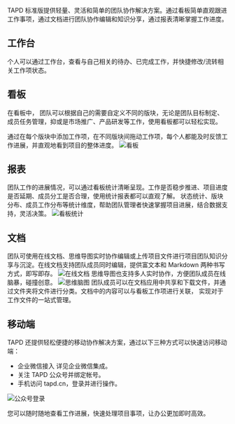 TAPD 标准版提供轻量、灵活和简单的团队协作解决方案。通过看板简单直观跟进工作事项，通过文档进行团队协作编辑和知识分享，通过报表清晰掌握工作进度。
 
## 工作台
个人可以通过工作台，查看与自己相关的待办、已完成工作，并快捷修改/流转相关工作项状态。

## 看板
在看板中， 团队可以根据自己的需要自定义不同的版块，无论是团队目标制定、成员任务管理，抑或是市场推广、产品研发等工作，使用看板都可以轻松实现。

通过在每个版块中添加工作项，在不同版块间拖动工作项，每个人都能及时反馈工作进展，并直观地看到项目的整体进度。
![看板](https://main.qcloudimg.com/raw/08e5bf971b42e6cb59e39607dde5a1fe.gif)


## 报表
团队工作的进展情况，可以通过看板统计清晰呈现。工作是否稳步推进、项目进度是否延期、成员分工是否合理，使用统计报表都可以直观了解。
状态统计、版块分布、成员工作分布等统计维度，帮助团队管理者快速掌握项目进展，结合数据支持，灵活决策。
![看板统计](https://main.qcloudimg.com/raw/716504e7e142529913a05c2405e28786.gif)



## 文档
团队可使用在线文档、思维导图实时协作编辑或上传项目文件进行项目团队知识分享与沉淀。在线文档支持团队成员同时编辑，提供富文本和 Markdown 两种书写方式，即写即存。
![在线文档](https://main.qcloudimg.com/raw/2ffe39580dce446de3420828615f2fcd.gif)
思维导图也支持多人实时协作，方便团队成员在线脑暴，碰撞创意。
![思维脑图](https://main.qcloudimg.com/raw/949c5d71f19768f0cdc5349c1d364050.gif)
团队成员可以在文档应用中共享和下载文件，并通过文件夹将文件进行分类。文档中的内容可以与看板工作项进行关联， 实现对于工作文件的一站式管理。

 
## 移动端
TAPD 还提供轻松便捷的移动协作解决方案，通过以下三种方式可以快速访问移动端：
- 企业微信接入 详见企业微信集成。
- 关注 TAPD 公众号并绑定帐号。
- 手机访问 tapd.cn，登录并进行操作。

![公众号登录](https://main.qcloudimg.com/raw/6ec1dd10bb02687a8c4f401343dbf9af.png)
 
您可以随时随地查看工作进展，快速处理项目事项，让办公更加即时高效。
